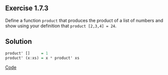 ## Exercise 1.7.3

Define a function `product` that produces the product of a list of numbers and show using your definition that `product [2,3,4] = 24`.

## Solution

```haskell
product' []     = 1
product' (x:xs) = x * product' xs
```

[Code](../../src/ch-01/1-7.hs#L1)
